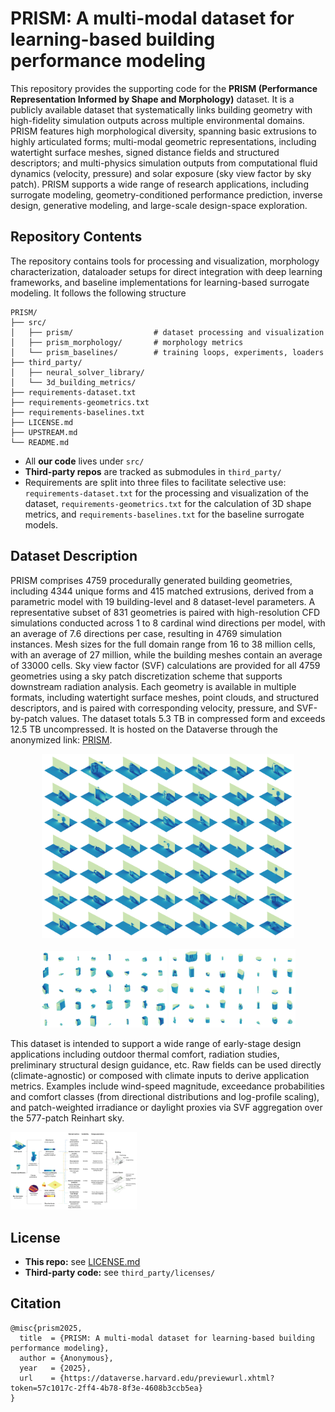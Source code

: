 # PRISM: A multi-modal dataset for learning-based building performance modeling

This repository provides the supporting code for the **PRISM (Performance Representation Informed by Shape and Morphology)** dataset. It is a publicly available dataset that systematically links building geometry with high-fidelity simulation outputs across multiple environmental domains. PRISM features high morphological diversity, spanning basic extrusions to highly articulated forms; multi-modal geometric representations, including watertight surface meshes, signed distance fields and structured descriptors; and multi-physics simulation outputs from computational fluid dynamics (velocity, pressure) and solar exposure (sky view factor by sky patch). PRISM supports a wide range of research applications, including surrogate modeling, geometry-conditioned performance prediction, inverse design, generative modeling, and large-scale design-space exploration.

## Repository Contents

The repository contains tools for processing and visualization, morphology characterization, dataloader setups for direct integration with deep learning frameworks, and baseline implementations for learning-based surrogate modeling. It follows the following structure

```
PRISM/
├── src/
│   ├── prism/                  # dataset processing and visualization
│   ├── prism_morphology/       # morphology metrics 
│   └── prism_baselines/        # training loops, experiments, loaders
├── third_party/                
│   ├── neural_solver_library/
│   └── 3d_building_metrics/
├── requirements-dataset.txt
├── requirements-geometrics.txt
├── requirements-baselines.txt
├── LICENSE.md
├── UPSTREAM.md
└── README.md
```

- All **our code** lives under `src/`
- **Third-party repos** are tracked as submodules in `third_party/`  
- Requirements are split into three files to facilitate selective use: `requirements-dataset.txt` for the processing and visualization of the dataset, `requirements-geometrics.txt` for the calculation of 3D shape metrics, and `requirements-baselines.txt` for the baseline surrogate models.

## Dataset Description

PRISM comprises 4759 procedurally generated building geometries, including 4344 unique forms and 415 matched extrusions, derived from a parametric model with 19 building-level and 8 dataset-level parameters. A representative subset of 831 geometries is paired with high-resolution CFD simulations conducted across 1 to 8 cardinal wind directions per model, with an average of 7.6 directions per case, resulting in 4769 simulation instances. Mesh sizes for the full domain range from 16 to 38 million cells, with an average of 27 million, while the building meshes contain an average of 33000 cells. Sky view factor (SVF) calculations are provided for all 4759 geometries using a sky patch discretization scheme that supports downstream radiation analysis. Each geometry is available in multiple formats, including watertight surface meshes, point clouds, and structured descriptors, and is paired with corresponding velocity, pressure, and SVF-by-patch values. The dataset totals 5.3 TB in compressed form and exceeds 12.5 TB uncompressed. It is hosted on the Dataverse through the anonymized link: [PRISM](https://dataverse.harvard.edu/previewurl.xhtml?token=57c1017c-2ff4-4b78-8f3e-4608b3ccb5ea).

<p align="center">
<img src="docs/figures/wind_samples.png" alt="wind_samples" width="80%"/>
</p>

<p align="center" float="left">
  <img src="docs/figures/press_samples.png" alt="press_samples" width="40%"/>
  <img src="docs/figures/svf_samples.png" alt="svf_samples" width="40%"/>
</p>

This dataset is intended to support a wide range of early-stage design applications including outdoor thermal comfort, radiation studies, preliminary structural design guidance, etc. Raw fields can be used directly (climate-agnostic) or composed with climate inputs to derive application metrics. Examples include wind-speed magnitude, exceedance probabilities and comfort classes (from directional distributions and log-profile scaling), and patch-weighted irradiance or daylight proxies via SVF aggregation over the 577-patch Reinhart sky.

<img src="docs/figures/usecases.png" alt="usecases" width="40%"/>

## License

- **This repo:** see [LICENSE.md](./LICENSE.md)  
- **Third-party code:** see `third_party/licenses/`

## Citation

```
@misc{prism2025,
  title  = {PRISM: A multi-modal dataset for learning-based building performance modeling},
  author = {Anonymous},
  year   = {2025},
  url    = {https://dataverse.harvard.edu/previewurl.xhtml?token=57c1017c-2ff4-4b78-8f3e-4608b3ccb5ea}
}
```






